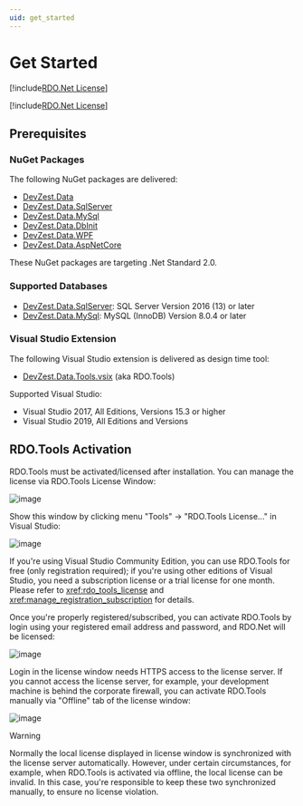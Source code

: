 ```yaml
---
uid: get_started
---
```


# Get Started

[!include[RDO.Net License](../_rdo_net_summary.md)]

[!include[RDO.Net License](../_rdo_net_license.md)]

## Prerequisites

### NuGet Packages

The following NuGet packages are delivered:

* [DevZest.Data](https://www.nuget.org/packages/DevZest.Data/)
* [DevZest.Data.SqlServer](https://www.nuget.org/packages/DevZest.Data.SqlServer/)
* [DevZest.Data.MySql](https://www.nuget.org/packages/DevZest.Data.MySql/)
* [DevZest.Data.DbInit](https://www.nuget.org/packages/DevZest.Data.DbInit/)
* [DevZest.Data.WPF](https://www.nuget.org/packages/DevZest.Data.WPF/)
* [DevZest.Data.AspNetCore](https://www.nuget.org/packages/DevZest.Data.AspNetCore/)

These NuGet packages are targeting .Net Standard 2.0.

### Supported Databases

* [DevZest.Data.SqlServer](https://www.nuget.org/packages/DevZest.Data.SqlServer/): SQL Server Version 2016 (13) or later
* [DevZest.Data.MySql](https://www.nuget.org/packages/DevZest.Data.MySql/): MySQL (InnoDB) Version 8.0.4 or later

### Visual Studio Extension

The following Visual Studio extension is delivered as design time tool:

* [DevZest.Data.Tools.vsix](https://marketplace.visualstudio.com/items?itemName=DevZest.rdotools) (aka RDO.Tools)

Supported Visual Studio:

* Visual Studio 2017, All Editions, Versions 15.3 or higher
* Visual Studio 2019, All Editions and Versions

## RDO.Tools Activation

RDO.Tools must be activated/licensed after installation. You can manage the license via RDO.Tools License Window:

![image](/images/RdoToolsLicenseWindow.jpg)

Show this window by clicking menu "Tools" -> "RDO.Tools License..." in Visual Studio:

![image](/images/RdoToolsLicenseMenu.jpg)

If you're using Visual Studio Community Edition, you can use RDO.Tools for free (only registration required); if you're using other editions of Visual Studio, you need a subscription license or a trial license for one month. Please refer to <xref:rdo_tools_license> and <xref:manage_registration_subscription> for details.

Once you're properly registered/subscribed, you can activate RDO.Tools by login using your registered email address and password, and RDO.Net will be licensed:

![image](/images/RdoToolsLicensed.jpg)

Login in the license window needs HTTPS access to the license server. If you cannot access the license server, for example, your development machine is behind the corporate firewall, you can activate RDO.Tools manually via "Offline" tab of the license window:

![image](/images/RdoToolsLicenseOffline.jpg)

>[!WARNING]
>Normally the local license displayed in license window is synchronized with the license server automatically. However, under certain circumstances, for example, when RDO.Tools is activated via offline, the local license can be invalid. In this case, you're responsible to keep these two synchronized manually, to ensure no license violation.
